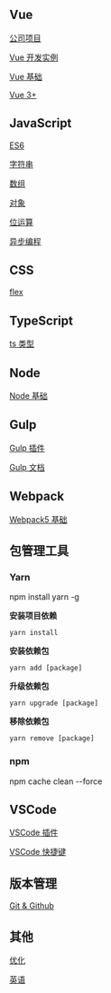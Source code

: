 
## Vue

[公司项目](https://github.com/xin113726/build_tools/issues/15)

[Vue 开发实例](https://github.com/xin113726/build_tools/issues/3)

[Vue 基础](https://github.com/xin113726/build_tools/issues/4)

[Vue 3+](https://github.com/xin113726/code_tools/issues/5)

## JavaScript

[ES6](https://github.com/xin113726/code_tools/issues/21)

[字符串](https://github.com/xin113726/code_tools/issues/9)

[数组](https://github.com/xin113726/code_tools/issues/10)

[对象](https://github.com/xin113726/code_tools/issues/11)

[位运算](https://github.com/xin113726/code_tools/issues/12)

[异步编程](https://github.com/xin113726/code_tools/issues/20)

## CSS

[flex](https://github.com/xin113726/code_tools/issues/17)

## TypeScript

[ts 类型](https://github.com/xin113726/code_tools/issues/8)

## Node

[Node 基础](https://github.com/xin113726/code_tools/issues/13)

## Gulp

[Gulp 插件](https://github.com/xin113726/build_tools/issues/1)

[Gulp 文档](https://github.com/xin113726/build_tools/issues/2)

## Webpack

[Webpack5 基础](https://github.com/xin113726/code_tools/issues/14)

## 包管理工具

### Yarn

npm install yarn -g

**安装项目依赖**

```
yarn install
```

**安装依赖包**

```
yarn add [package]
```

**升级依赖包**

```
yarn upgrade [package]
```

**移除依赖包**

```
yarn remove [package]
```

### npm

npm cache clean --force

## VSCode

[VSCode 插件](https://github.com/xin113726/code_tools/issues/6)

[VSCode 快捷键](https://github.com/xin113726/code_tools/issues/7)

## 版本管理

[Git & Github](https://github.com/xin113726/code_tools/issues/18)

## 其他

[优化](https://github.com/xin113726/code_tools/issues/16)

[英语](https://github.com/xin113726/code_tools/issues/19)
